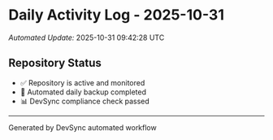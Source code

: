 # Daily Activity Log - 2025-10-31

*Automated Update:* 2025-10-31 09:42:28 UTC

## Repository Status
- ✅ Repository is active and monitored
- 🔄 Automated daily backup completed
- 📊 DevSync compliance check passed

---
Generated by DevSync automated workflow
